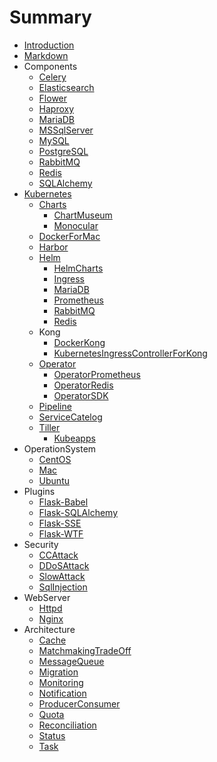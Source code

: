 # Summary

* [Introduction](README.md)
* [Markdown](Markdown.md)
* Components
    * [Celery](Components/Celery.md)
    * [Elasticsearch](Components/Elasticsearch.md)
    * [Flower](Components/Flower.md)
    * [Haproxy](Components/Haproxy.md)
    * [MariaDB](Components/MariaDB.md)
    * [MSSqlServer](Components/MSSqlServer.md)
    * [MySQL](Components/MySQL.md)
    * [PostgreSQL](Components/PostgreSQL.md)
    * [RabbitMQ](Components/RabbitMQ.md)
    * [Redis](Components/Redis.md)
    * [SQLAlchemy](Components/SQLAlchemy.md)
* [Kubernetes](Kubernetes/README.md)
    * [Charts](Kubernetes/Charts/README.md)
        * [ChartMuseum](Kubernetes/Charts/ChartMuseum.md)
        * [Monocular](Kubernetes/Charts/Monocular.md)
    * [DockerForMac](Kubernetes/DockerForMac/README.md)
    * [Harbor](Kubernetes/Harbor/README.md)
    * [Helm](Kubernetes/Helm/README.md)
        * [HelmCharts](Kubernetes/Helm/HelmCharts.md)
        * [Ingress](Kubernetes/Helm/Ingress.md)
        * [MariaDB](Kubernetes/Helm/MariaDB.md)
        * [Prometheus](Kubernetes/Helm/Prometheus.md)
        * [RabbitMQ](Kubernetes/Helm/RabbitMQ.md)
        * [Redis](Kubernetes/Helm/Redis.md)
    * Kong
        * [DockerKong](Kubernetes/Kong/DockerKong.md)
        * [KubernetesIngressControllerForKong](Kubernetes/Kong/KubernetesIngressControllerForKong.md)
    * [Operator](Kubernetes/Operator/README.md)
        * [OperatorPrometheus](Kubernetes/Operator/OperatorPrometheus.md)
        * [OperatorRedis](Kubernetes/Operator/OperatorRedis.md)
        * [OperatorSDK](Kubernetes/Operator/OperatorSDK.md)
    * [Pipeline](Kubernetes/Pipeline/README.md)
    * [ServiceCatelog](Kubernetes/ServiceCatelog/README.md)
    * [Tiller](Kubernetes/Tiller/README.md)
        * [Kubeapps](Kubernetes/Tiller/Kubeapps.md)
* OperationSystem
    * [CentOS](OperationSystem/CentOS.md)
    * [Mac](OperationSystem/Mac.md)
    * [Ubuntu](OperationSystem/Ubuntu.md)
* Plugins
    * [Flask-Babel](Plugins/Flask-Babel.md)
    * [Flask-SQLAlchemy](Plugins/Flask-SQLAlchemy.md)
    * [Flask-SSE](Plugins/Flask-SSE.md)
    * [Flask-WTF](Plugins/Flask-WTF.md)
* Security
    * [CCAttack](Security/CCAttack.md)
    * [DDoSAttack](Security/DDoSAttack.md)
    * [SlowAttack](Security/SlowAttack.md)
    * [SqlInjection](Security/SqlInjection.md)
* WebServer
    * [Httpd](WebServer/Httpd.md)
    * [Nginx](WebServer/Nginx.md)
* Architecture
    * [Cache](Architecture/Cache.md)
    * [MatchmakingTradeOff](Architecture/MatchmakingTradeOff.md)
    * [MessageQueue](Architecture/MessageQueue.md)
    * [Migration](Architecture/Migration.md)
    * [Monitoring](Architecture/Monitoring.md)
    * [Notification](Architecture/Notification.md)
    * [ProducerConsumer](Architecture/ProducerConsumer.md)
    * [Quota](Architecture/Quota.md)
    * [Reconciliation](Architecture/Reconciliation.md)
    * [Status](Architecture/Status.md)
    * [Task](Architecture/Task.md)

